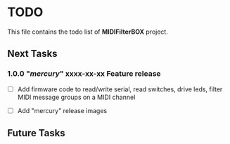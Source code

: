 # TODO
This file contains the todo list of **MIDIFilterBOX** project.


## Next Tasks

### 1.0.0 "*mercury*" xxxx-xx-xx Feature release
- [ ] Add firmware code to read/write serial, read switches, drive leds, filter MIDI message groups on a MIDI channel
- [ ] Add "mercury" release images


## Future Tasks